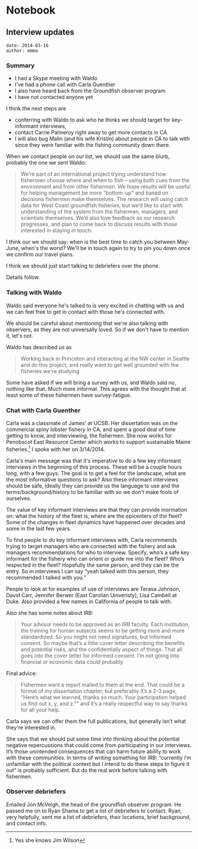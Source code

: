 # Notebook

## Interview updates
	date: 2014-03-16
	author: emma

### Summary

+ I had a Skype meeting with Waldo 
+ I've had a phone call with Carla Guenther
+ I also have heard back from the Groundfish observer program
+ I have not contacted anyone yet

I think the next steps are 

+ conferring with Waldo to ask who he thinks we should target for key-informant interviews, 
+ contact Carrie Palmeroy right away to get more contacts in CA.
+ I will also bug Malin (and his wife Kristin) about people in CA to talk with since they were familiar with the fishing community down there. 

When we contact people on our list, we should use the same blurb, probably the one we sent Waldo:

> We’re part of an international project trying understand how fishermen choose where and when to fish – using both cues from the environment and from other fishermen. We hope results will be useful for helping management be more "bottom-up" and based on decisions fishermen make themselves. The research will using catch data for West Coast groundfish fisheries, but we’d like to start with understanding of the system from the fishermen, managers, and scientists themselves. We’d also love feedback as our research progresses, and plan to come back to discuss results with those interested in staying in touch. 


 I think our we should say: when is the best time to catch you between May-June, when's the worst? We'll be in touch again to try to pin you down once we confirm our travel plans. 

I think we should just start talking to debriefers over the phone. 

Details follow. 

### Talking with Waldo
Waldo said everyone he's talked to is very excited in chatting with us and we can feel free to get in contact with those he's connected with. 

We should be careful about mentioning that we're also talking with observers, as they are not universally loved. So if we don't have to mention it, let's not. 

Waldo has described us as 

> Working back in Princeton and interacting at the NW center in Seattle and do this project, and really want to get well grounded with the fisheries we're studying.

Some have asked if we will bring a survey with us, and Waldo said no, nothing like that. Much more informal. This agrees with the thought that at least some of these fishermen have survey-fatigue. 

### Chat with Carla Guenther
Carla was a classmate of James' at UCSB. Her dissertation was on the commercial spiny lobster fishery in CA, and spent a good deal of time getting to know, and interviewing, the fishermen. She now works for Penobscot East Resource Center which works to support sustainable Maine fisheries.[^2] I spoke with her on 3/14/2014. 

[^2]: Yes she knows Jim Wilson

Carla's main message was that it's imperative to do a few key informant interviews in the beginning of this process. These will be a couple hours long, with a few guys. The goal is to get a feel for the landscape, what are the most informative questions to ask? Also these informant interviews should be safe, ideally they can provide us the language to use and the terms/background/history to be familiar with so we don't make fools of ourselves.

The value of key informant interviews are that they can provide inormation on: what the history of the fleet is, where are the epicenters of the fleet? Some of the changes in fleet dynamics have happened over decades and some in the last few years.

To find people to do key informant interviews with, Carla recommends trying to target managers who are connected with the fishery and ask managers recommendations for who to interview. Specify, who’s a safe key informant for the fishery who can orient or guide me into the fleet? Who’s respected in the fleet? Hopefully the same person, and they can be the entry. So in interviews I can say “yeah talked with this person, they recommended I talked with you.”

People to look at for examples of use of interviews are Terasa Johnson, David Carr, Jennifer Berwer (East Carolian Uinveristy), Lisa Cambell at Duke. Also provided a few names in California of people to talk with. 

Also she has some notes about IRB:

> Your advisor needs to be approved as an IRB faculty. Each institution, the training for human subjects seems to be getting more and more standardized. So you might not need signatures, but informed consent. So maybe that’s a little cover letter describing the benefits and potential risks, and the confidentially aspect of things. That all goes into the cover letter for informed consent. I’m not going into financial or economic data could probably

Final advice:

> Fishermen want a report mailed to them at the end. That could be a format of my dissertation chapter, but preferably it’s a 2-3 page, "Here’s what we learned, thanks so much. Your participation helped us find out x, y, and z."" and it’s a really respectful way to say thanks for all your help.

Carla says we can offer them the full publications, but generally isn’t what they're interested in. 

She says that we should put some time into thinking about the potential negative repercussions that could come from participating in our interviews. It’s those unintended consequences that can harm future ability to work with these communities. In terms of writing something for IRB: “currently i’m unfamiliar with the political context but I intend to do these steps to figure it out” is probably sufficient. But do the real work before talking with fishermen. 

### Observer debriefers

Emailed Jon McVeigh, the head of the groundfish observer program. He passed me on to Ryan Shama to get a list of debriefers to contact. Ryan, very helpfully, sent me a list of debriefers, their locations, brief background, and contact info. 